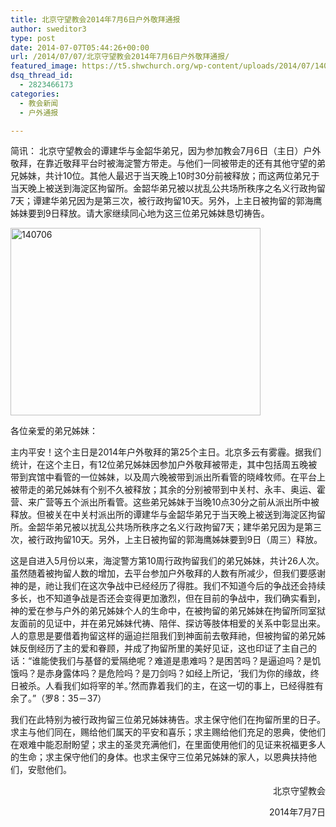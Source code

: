```yaml
---
title: 北京守望教会2014年7月6日户外敬拜通报
author: sweditor3
type: post
date: 2014-07-07T05:44:26+00:00
url: /2014/07/07/北京守望教会2014年7月6日户外敬拜通报/
featured_image: https://t5.shwchurch.org/wp-content/uploads/2014/07/1407061-400x288.jpg
dsq_thread_id:
  - 2823466173
categories:
  - 教会新闻
  - 户外通报

---
```

简讯： 北京守望教会的谭建华与金韶华弟兄，因为参加教会7月6日（主日）户外敬拜，在靠近敬拜平台时被海淀警方带走。与他们一同被带走的还有其他守望的弟兄姊妹，共计10位。其他人最迟于当天晚上10时30分前被释放；而这两位弟兄于当天晚上被送到海淀区拘留所。金韶华弟兄被以扰乱公共场所秩序之名义行政拘留7天；谭建华弟兄因为是第三次，被行政拘留10天。另外，上主日被拘留的郭海鹰姊妹要到9日释放。请大家继续同心地为这三位弟兄姊妹恳切祷告。 <!--more-->

[<img class="aligncenter size-full wp-image-11280" src="http://t5.shwchurch.org/wp-content/uploads/2014/07/1407061.jpg" alt="140706" width="400" height="300" />][1]

各位亲爱的弟兄姊妹：

主内平安！这个主日是2014年户外敬拜的第25个主日。北京多云有雾霾。据我们统计，在这个主日，有12位弟兄姊妹因参加户外敬拜被带走，其中包括周五晚被带到宾馆中看管的一位姊妹，以及周六晚被带到派出所看管的晓峰牧师。在平台上被带走的弟兄姊妹有个别不久被释放；其余的分别被带到中关村、永丰、奥运、霍营、来广营等五个派出所看管。这些弟兄姊妹于当晚10点30分之前从派出所中被释放。但被关在中关村派出所的谭建华与金韶华弟兄于当天晚上被送到海淀区拘留所。金韶华弟兄被以扰乱公共场所秩序之名义行政拘留7天；建华弟兄因为是第三次，被行政拘留10天。另外，上主日被拘留的郭海鹰姊妹要到9日（周三）释放。

这是自进入5月份以来，海淀警方第10周行政拘留我们的弟兄姊妹，共计26人次。虽然随着被拘留人数的增加，去平台参加户外敬拜的人数有所减少，但我们要感谢神的是，祂让我们在这次争战中已经经历了得胜。我们不知道今后的争战还会持续多长，也不知道争战是否还会变得更加激烈，但在目前的争战中，我们确实看到，神的爱在参与户外的弟兄姊妹个人的生命中，在被拘留的弟兄姊妹在拘留所同室狱友面前的见证中，并在弟兄姊妹代祷、陪伴、探访等肢体相爱的关系中彰显出来。人的意思是要借着拘留这样的逼迫拦阻我们到神面前去敬拜祂，但被拘留的弟兄姊妹反倒经历了主的爱和眷顾，并成了拘留所里的美好见证，这也印证了主自己的话：“谁能使我们与基督的爱隔绝呢？难道是患难吗？是困苦吗？是逼迫吗？是饥饿吗？是赤身露体吗？是危险吗？是刀剑吗？如经上所记，‘我们为你的缘故，终日被杀。人看我们如将宰的羊。’然而靠着我们的主，在这一切的事上，已经得胜有余了。”（罗8：35－37）

我们在此特别为被行政拘留三位弟兄姊妹祷告。求主保守他们在拘留所里的日子。求主与他们同在，赐给他们属天的平安和喜乐；求主赐给他们充足的恩典，使他们在艰难中能忍耐盼望；求主的圣灵充满他们，在里面使用他们的见证来祝福更多人的生命；求主保守他们的身体。也求主保守三位弟兄姊妹的家人，以恩典扶持他们，安慰他们。

<p style="text-align: right;">
  　　　　　　　　　　　　　　　　　　　　　　　　北京守望教会
</p>

<p style="text-align: right;">
  2014年7月7日
</p>

&nbsp;

 [1]: http://t5.shwchurch.org/wp-content/uploads/2014/07/1407061.jpg